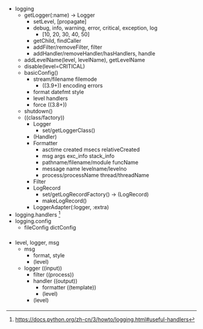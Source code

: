 - logging
  - getLogger(:name) -> Logger
    - setLevel, [propagate]
    - debug, info, warning, error, critical, exception, log
      - [10, 20, 30, 40, 50]
    - getChild, findCaller
    - addFilter/removeFilter, filter
    - addHandler/removeHandler/hasHandlers, handle
  - addLevelName(level, levelName), getLevelName
  - disable(level=CRITICAL)
  - basicConfig()
    - stream/filename filemode 
      - ((3.9+)) encoding errors 
    - format datefmt style
    - level handlers
    - force ((3.8+))
  - shutdown()
  - ((class/factory))
    - Logger
      - set/getLoggerClass()
    - (Handler)
    - Formatter
      - asctime created msecs relativeCreated
      - msg args exc_info stack_info
      - pathname/filename/module funcName 
      - message name levelname/levelno 
      - process/processName thread/threadName
    - Filter
    - LogRecord
      - set/getLogRecordFactory() -> (LogRecord)
      - makeLogRecord()
    - LoggerAdapter(:logger, :extra)
- logging.handlers [^ 1]
- logging.config
  - fileConfig dictConfig

[^ 1]:https://docs.python.org/zh-cn/3/howto/logging.html#useful-handlers

###
- level, logger, msg
  - msg
    - format, style
    - (level)
  - logger ((input))
    - filter ((process))
    - handler ((output))
      - formatter ((template))
      - (level)
    - (level)
####
[max]:1
